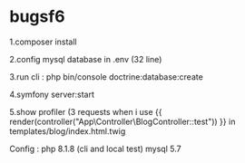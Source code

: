 # bugsf6

1.composer install

2.config mysql database in .env (32 line)

3.run cli : php bin/console doctrine:database:create

4.symfony server:start

5.show profiler (3 requests when i use {{ render(controller("App\\Controller\\BlogController::test")) }} in templates/blog/index.html.twig

Config : php 8.1.8 (cli and local test)  mysql 5.7
